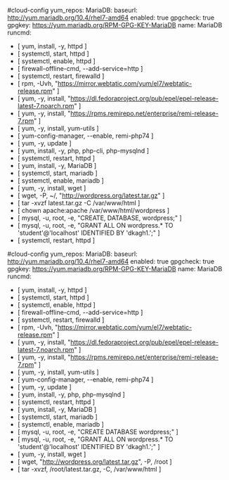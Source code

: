#cloud-config
yum_repos:
  MariaDB:
    baseurl: http://yum.mariadb.org/10.4/rhel7-amd64
    enabled: true
    gpgcheck: true
    gpgkey: https://yum.mariadb.org/RPM-GPG-KEY-MariaDB
    name: MariaDB
runcmd:
 - [ yum, install, -y, httpd ]
 - [ systemctl, start, httpd ]
 - [ systemctl, enable, httpd ]
 - [ firewall-offline-cmd, --add-service=http ]
 - [ systemctl, restart, firewalld ]
 - [ rpm, -Uvh, "https://mirror.webtatic.com/yum/el7/webtatic-release.rpm" ]
 - [ yum, -y, install, "https://dl.fedoraproject.org/pub/epel/epel-release-latest-7.noarch.rpm" ]
 - [ yum, -y, install, "https://rpms.remirepo.net/enterprise/remi-release-7.rpm" ]
 - [ yum, -y, install, yum-utils ]
 - [ yum-config-manager, --enable, remi-php74 ]
 - [ yum, -y, update ]
 - [ yum, install, -y, php, php-cli, php-mysqlnd ]
 - [ systemctl, restart, httpd ]
 - [ yum, install, -y, MariaDB ]
 - [ systemctl, start, mariadb ]
 - [ systemctl, enable, mariadb ]
 - [ yum, -y, install, wget ]
 - [ wget, -P, ~/, "http://wordpress.org/latest.tar.gz" ]
 - [ tar -xvzf latest.tar.gz -C /var/www/html ]
 - [ chown apache:apache /var/www/html/wordpress ]
 - [ mysql, -u, root, -e, "CREATE, DATABASE, wordpress;" ]
 - [ mysql, -u, root, -e, "GRANT ALL ON wordpress.* TO 'student'@'localhost' IDENTIFIED BY 'dkagh1.';" ]
 - [ systemctl, restart, httpd ]
 





#cloud-config
yum_repos:
  MariaDB:
    baseurl: http://yum.mariadb.org/10.4/rhel7-amd64
    enabled: true
    gpgcheck: true
    gpgkey: https://yum.mariadb.org/RPM-GPG-KEY-MariaDB
    name: MariaDB
runcmd:
 - [ yum, install, -y, httpd ]
 - [ systemctl, start, httpd ]
 - [ systemctl, enable, httpd ]
 - [ firewall-offline-cmd, --add-service=http ]
 - [ systemctl, restart, firewalld ]
 - [ rpm, -Uvh, "https://mirror.webtatic.com/yum/el7/webtatic-release.rpm" ]
 - [ yum, -y, install, "https://dl.fedoraproject.org/pub/epel/epel-release-latest-7.noarch.rpm" ]
 - [ yum, -y, install, "https://rpms.remirepo.net/enterprise/remi-release-7.rpm" ]
 - [ yum, -y, install, yum-utils ]
 - [ yum-config-manager, --enable, remi-php74 ]
 - [ yum, -y, update ]
 - [ yum, install, -y, php, php-mysqlnd ]
 - [ systemctl, restart, httpd ]
 - [ yum, install, -y, MariaDB ]
 - [ systemctl, start, mariadb ]
 - [ systemctl, enable, mariadb ]
 - [ mysql, -u, root, -e, "CREATE DATABASE wordpress;" ]
 - [ mysql, -u, root, -e, "GRANT ALL ON wordpress.* TO 'student'@'localhost' IDENTIFIED BY 'dkagh1.';" ]
 - [ yum, -y, install, wget ]
 - [ wget, "http://wordpress.org/latest.tar.gz", -P, /root ]
 - [ tar -xvzf, /root/latest.tar.gz, -C, /var/www/html ]
 

